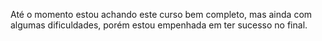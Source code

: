 Até o momento estou achando este curso bem completo, mas ainda com algumas dificuldades, porém estou empenhada em ter sucesso no final.